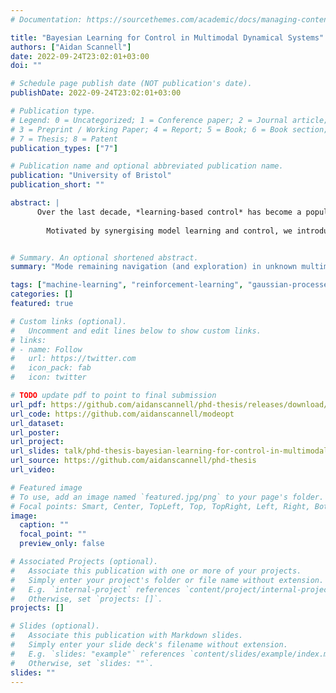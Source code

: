 ```yaml
---
# Documentation: https://sourcethemes.com/academic/docs/managing-content/

title: "Bayesian Learning for Control in Multimodal Dynamical Systems"
authors: ["Aidan Scannell"]
date: 2022-09-24T23:02:01+03:00
doi: ""

# Schedule page publish date (NOT publication's date).
publishDate: 2022-09-24T23:02:01+03:00

# Publication type.
# Legend: 0 = Uncategorized; 1 = Conference paper; 2 = Journal article;
# 3 = Preprint / Working Paper; 4 = Report; 5 = Book; 6 = Book section;
# 7 = Thesis; 8 = Patent
publication_types: ["7"]

# Publication name and optional abbreviated publication name.
publication: "University of Bristol"
publication_short: ""

abstract: |
      Over the last decade, *learning-based control* has become a popular paradigm for controlling dynamical systems. Although recent algorithms can find high-performance controllers, they typically only consider unimodal systems and cannot correctly identify multimodal dynamical systems. The main goal of this thesis is to control *unknown*, *multimodal* dynamical systems, to a target state, whilst *avoiding inoperable or undesirable dynamics modes*. Further to this, deploying learning algorithms in the real world requires handling the uncertainties inherent to the system, as well as the uncertainties arising from learning from observations. To this end, we consider the model-based reinforcement learning (MBRL) setting, where an explicit dynamics model -- that includes uncertainties -- is used to plan trajectories to a target state. 
        
        Motivated by synergising model learning and control, we introduce a Mixtures of Gaussian Process Experts (MoGPE) method for learning dynamics models, which infers latent structure regarding how systems switch between their underlying dynamics modes. We then present three trajectory optimisation algorithms which, given this learned dynamics model, find trajectories to a target state with *mode remaining guarantees*. Initially, the agent’s dynamics model will be highly *uncertain* — due to a lack of training observations — so these algorithms cannot guarantee mode remaining navigation with high confidence. When this is the case, the agent actively explores its environment, collects data and updates its dynamics model. We introduce an explorative trajectory optimisation algorithm that explicitly reasons about the uncertainties in the dynamics model. As a result, it can explore the environment whilst guaranteeing that the agent remains in the desired dynamics mode with high probability. Finally, we consolidate the work in this thesis into a MBRL algorithm, which solves the mode remaining navigation problem, whilst guaranteeing that the controlled system remains in the desired dynamics mode with a high probability.


# Summary. An optional shortened abstract.
summary: "Mode remaining navigation (and exploration) in unknown multimodal dynamical systems via model-based reinforcement learning."

tags: ["machine-learning", "reinforcement-learning", "gaussian-processes", "probabilistic-modelling", "approximate-inference", "variational-inference", "geometry", "control", "ai", "JAX", "TensorFlow", "python"]
categories: []
featured: true

# Custom links (optional).
#   Uncomment and edit lines below to show custom links.
# links:
# - name: Follow
#   url: https://twitter.com
#   icon_pack: fab
#   icon: twitter

# TODO update pdf to point to final submission
url_pdf: https://github.com/aidanscannell/phd-thesis/releases/download/final-submission/phd-thesis-signed-final-submission.pdf
url_code: https://github.com/aidanscannell/modeopt
url_dataset:
url_poster:
url_project:
url_slides: talk/phd-thesis-bayesian-learning-for-control-in-multimodal-dynamical-systems/slides.pdf
url_source: https://github.com/aidanscannell/phd-thesis
url_video:

# Featured image
# To use, add an image named `featured.jpg/png` to your page's folder. 
# Focal points: Smart, Center, TopLeft, Top, TopRight, Left, Right, BottomLeft, Bottom, BottomRight.
image:
  caption: ""
  focal_point: ""
  preview_only: false

# Associated Projects (optional).
#   Associate this publication with one or more of your projects.
#   Simply enter your project's folder or file name without extension.
#   E.g. `internal-project` references `content/project/internal-project/index.md`.
#   Otherwise, set `projects: []`.
projects: []

# Slides (optional).
#   Associate this publication with Markdown slides.
#   Simply enter your slide deck's filename without extension.
#   E.g. `slides: "example"` references `content/slides/example/index.md`.
#   Otherwise, set `slides: ""`.
slides: ""
---
```


